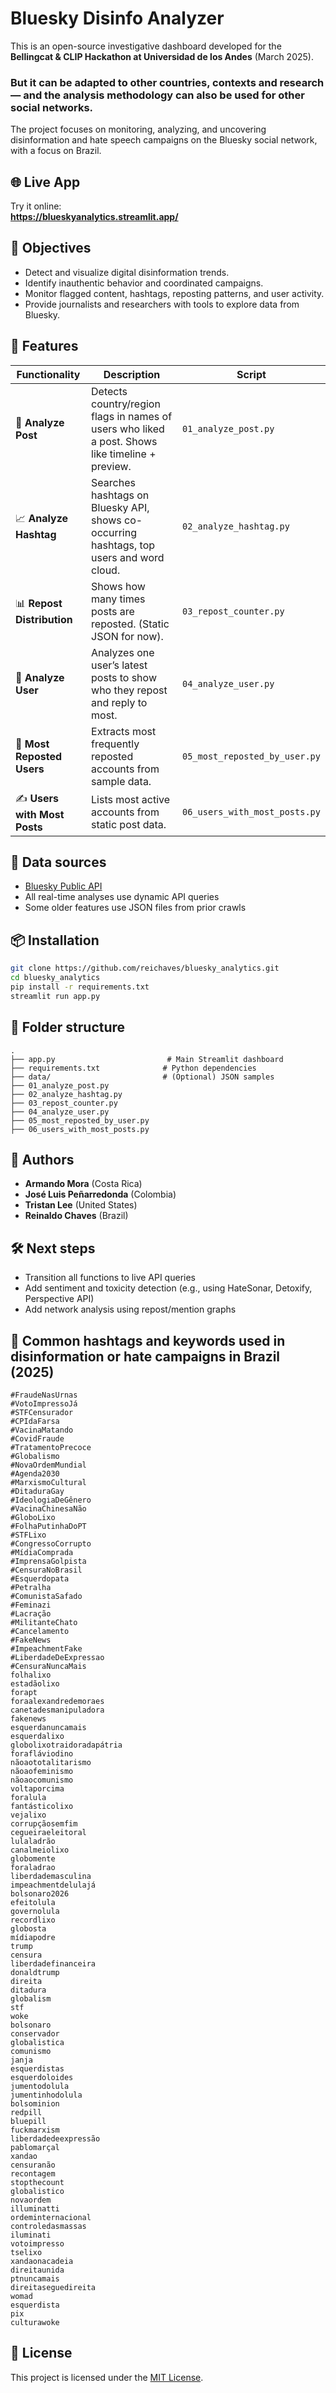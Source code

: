 
# Bluesky Disinfo Analyzer

This is an open-source investigative dashboard developed for the **Bellingcat & CLIP Hackathon at Universidad de los Andes** (March 2025).

### **But it can be adapted to other countries, contexts and research — and the analysis methodology can also be used for other social networks.**

The project focuses on monitoring, analyzing, and uncovering disinformation and hate speech campaigns on the Bluesky social network, with a focus on Brazil.

## 🌐 Live App

Try it online:  
**https://blueskyanalytics.streamlit.app/**

## 🎯 Objectives

- Detect and visualize digital disinformation trends.
- Identify inauthentic behavior and coordinated campaigns.
- Monitor flagged content, hashtags, reposting patterns, and user activity.
- Provide journalists and researchers with tools to explore data from Bluesky.

## 🚀 Features

| Functionality            | Description                                                                                      | Script                         |
|--------------------------|--------------------------------------------------------------------------------------------------|--------------------------------|
| 🚩 **Analyze Post**       | Detects country/region flags in names of users who liked a post. Shows like timeline + preview. | `01_analyze_post.py`          |
| 📈 **Analyze Hashtag**    | Searches hashtags on Bluesky API, shows co-occurring hashtags, top users and word cloud.        | `02_analyze_hashtag.py`       |
| 📊 **Repost Distribution**| Shows how many times posts are reposted. (Static JSON for now).                                  | `03_repost_counter.py`        |
| 🧑 **Analyze User**       | Analyzes one user’s latest posts to show who they repost and reply to most.                     | `04_analyze_user.py`          |
| 🔁 **Most Reposted Users**| Extracts most frequently reposted accounts from sample data.                                     | `05_most_reposted_by_user.py` |
| ✍️ **Users with Most Posts** | Lists most active accounts from static post data.                                               | `06_users_with_most_posts.py` |

## 🧠 Data sources

- [Bluesky Public API](https://docs.bsky.app/docs/category/http-reference)
- All real-time analyses use dynamic API queries
- Some older features use JSON files from prior crawls

## 📦 Installation

```bash
git clone https://github.com/reichaves/bluesky_analytics.git
cd bluesky_analytics
pip install -r requirements.txt
streamlit run app.py
```

## 📁 Folder structure

```
.
├── app.py                         # Main Streamlit dashboard
├── requirements.txt              # Python dependencies
├── data/                         # (Optional) JSON samples
├── 01_analyze_post.py
├── 02_analyze_hashtag.py
├── 03_repost_counter.py
├── 04_analyze_user.py
├── 05_most_reposted_by_user.py
├── 06_users_with_most_posts.py
```

## 👥 Authors

- **Armando Mora** (Costa Rica)  
- **José Luis Peñarredonda** (Colombia)  
- **Tristan Lee** (United States)  
- **Reinaldo Chaves** (Brazil)

## 🛠 Next steps

- Transition all functions to live API queries
- Add sentiment and toxicity detection (e.g., using HateSonar, Detoxify, Perspective API)
- Add network analysis using repost/mention graphs

## 🧵 Common hashtags and keywords used in disinformation or hate campaigns in Brazil (2025)

```
#FraudeNasUrnas
#VotoImpressoJá
#STFCensurador
#CPIdaFarsa
#VacinaMatando
#CovidFraude
#TratamentoPrecoce
#Globalismo
#NovaOrdemMundial
#Agenda2030
#MarxismoCultural
#DitaduraGay
#IdeologiaDeGênero
#VacinaChinesaNão
#GloboLixo
#FolhaPutinhaDoPT
#STFLixo
#CongressoCorrupto
#MídiaComprada
#ImprensaGolpista
#CensuraNoBrasil
#Esquerdopata
#Petralha
#ComunistaSafado
#Feminazi
#Lacração
#MilitanteChato
#Cancelamento
#FakeNews
#ImpeachmentFake
#LiberdadeDeExpressao
#CensuraNuncaMais
folhalixo
estadãolixo
forapt
foraalexandredemoraes
canetadesmanipuladora
fakenews
esquerdanuncamais
esquerdalixo
globolixotraidoradapátria
forafláviodino
nãoaototalitarismo
nãoaofeminismo
nãoaocomunismo
voltaporcima
foralula
fantásticolixo
vejalixo
corrupçãosemfim
cegueiraeleitoral
lulaladrão
canalmeiolixo
globomente
foraladrao
liberdademasculina
impeachmentdelulajá
bolsonaro2026
efeitolula
governolula
recordlixo
globosta
mídiapodre
trump
censura
liberdadefinanceira
donaldtrump
direita
ditadura
globalism
stf
woke
bolsonaro
conservador
globalistica
comunismo
janja
esquerdistas
esquerdoloides
jumentodolula
jumentinhodolula
bolsominion
redpill
bluepill
fuckmarxism
liberdadedeexpressão
pablomarçal
xandao
censuranão
recontagem
stopthecount
globalistico
novaordem
illuminatti
ordeminternacional
controledasmassas
iluminati
votoimpresso
tselixo
xandaonacadeia
direitaunida
ptnuncamais
direitaseguedireita
womad
esquerdista
pix
culturawoke
```

## 📄 License

This project is licensed under the [MIT License](LICENSE).
